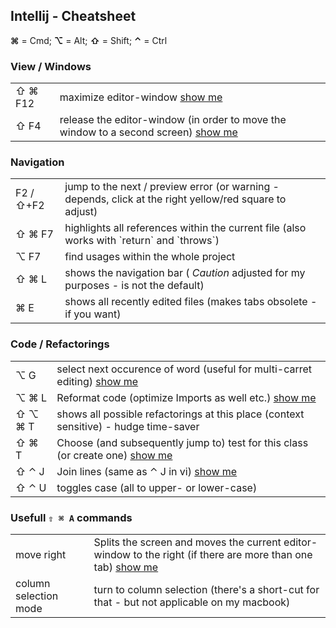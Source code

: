 ## Intellij - Cheatsheet

__⌘__ = Cmd; __⌥__ = Alt; __⇧__ = Shift; __⌃__ = Ctrl  <br/>

### View / Windows 
<table>
    <tr>
        <td>⇧ ⌘ F12</td>
        <td>maximize editor-window <a href="videos/intellij_maximize_editor.mp4">show me</a></td>
    </tr>
    <tr>
        <td>⇧ F4</td>
        <td>release the editor-window (in order to move the window to a second screen) <a href="videos/intellij_release_window.mp4";>show me</a></td>
    </tr>
</table>

### Navigation
<table>
	<tr>
		<td>F2 / ⇧+F2</td>
		<td>jump to the next / preview error (or warning - depends, click at the right yellow/red square to adjust)</td>
	</tr>
	<tr>
		<td>⇧ ⌘ F7</td>
		<td>highlights all references within the current file (also works with `return` and `throws`)</td>
	</tr>
	<tr>
		<td>⌥ F7</td>
		<td>find usages within the whole project</td>
	</tr>
	<tr>
		<td>⇧ ⌘ L</td>
		<td>shows the navigation bar (<i> Caution</i> adjusted for my purposes - is not the default)</td>
	</tr>
	<tr>
		<td>⌘ E</td>
		<td>shows all recently edited files (makes tabs obsolete - if you want)</td>
	</tr>
</table>

### Code / Refactorings
<table>
	<tr>
		<td>⌥ G</td>
		<td>select next occurence of word (useful for multi-carret editing) <a href="videos/intellij_multi_select.mp4";>show me</a></td>
	</tr>
	<tr>
		<td>⌥ ⌘ L</td>
		<td>Reformat code (optimize Imports as well etc.) <a href="videos/intellij_reformat_code.mp4";>show me</a></td>
	</tr>
    <tr>
        <td>⇧ ⌥ ⌘ T</td>
        <td>shows all possible  refactorings at this place (context sensitive) - hudge time-saver</td>
    </tr>
    <tr>
        <td>⇧ ⌘ T</td>
        <td>Choose (and subsequently jump to) test for this class (or create one) <a href="videos/intellij_jump2test.mp4";>show me</a></td>
    </tr>
    <tr>
        <td>⇧ ⌃ J</td>
        <td>Join lines (same as ⌃ J in vi) <a href="videos/intellij_join_lines.mp4";>show me</a></td>
    </tr>
    <tr>
        <td>⇧ ⌃ U</td>
        <td>toggles case (all to upper- or lower-case)</td>
    </tr>
</table>	

### Usefull `⇧ ⌘ A` commands
<table>
    <tr>
        <td>move right</td>
        <td>Splits the screen and moves the current editor-window to the right (if there are more than one tab) <a href="videos/intellij_move_right.mp4";>show me</a></td>
    </tr>
    <tr>
        <td>column selection mode</td>
        <td>turn to column selection (there's a short-cut for that - but not applicable on my macbook)</td>
    </tr>
</table>
